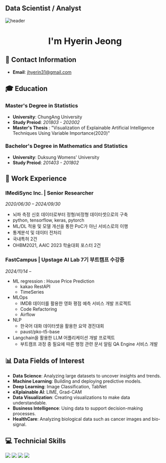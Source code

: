 ## Data Scientist / Analyst
![header](https://capsule-render.vercel.app/api?type=waving&color=ece700&height=200&text=Welcome!&animation=fadeIn&fontSize=80&fontAlignY=35&desc=jhyerin31's%20GitHub%20Profile&descAlignY=51&descAlign=62)


<h1 align="center"> I'm Hyerin Jeong </h1>

## 📧 Contact Information
- **Email**: jhyerin31@gmail.com

## 🎓 Education
### Master's Degree in Statistics
- **University**: ChungAng University
- **Study Preiod**: *201803 - 202002*
- **Master's Thesis** : "Visualization of Explainable Artificial Intelligence Techniques Using Variable Importance(2020)"
 
### Bachelor's Degree in Mathematics and Statistics
- **University**: Duksung Womens' University
- **Study Preiod**: *201403 - 201802*

## 💼 Work Experience
### IMediSync Inc. | Senior Researcher 
*2020/06/30 – 2024/09/30*  
- 뇌파 측정 신호 데이터로부터 정형/비정형 데이터셋으로의 구축 
- python, tensorflow, keras, pytorch
- ML/DL 적용 및 모델 개선을 통한 PoC가 아닌 서비스로의 이행
- 통계분석 및 데이터 전처리 
- 국내특허 2건
- OHBM2021, AAIC 2023 학술대회 포스터 2건
  
### FastCampus | Upstage AI Lab 7기 부트캠프 수강중 
*2024/11/14 –*  
- ML regression : House Price Prediction
     - kakao RestAPI
     - TimeSeries 
- MLOps
     - IMDB 데이터를 활용한 영화 평점 예측 서비스 개발 프로젝트
     -  Code Refactoring
     -  Airflow
 - NLP
     - 한국어 대화 데이터셋을 활용한 요약 경진대회
     - paust/pko-t5-base
 - Langchain을 활용한 LLM 어플리케이션 개발 프로젝트
     - 부트캠프 과정 중 필요에 따른 행정 관련 문서 알림 QA Engine 서비스 개발
  
## 📊 Data Fields of Interest
- **Data Science**: Analyzing large datasets to uncover insights and trends.
- **Machine Learning**: Building and deploying predictive models.
- **Deep Learning**: Image Classification, TabNet
- **eXplainable AI**: LIME, Grad-CAM
- **Data Visualization**: Creating visualizations to make data understandable.
- **Business Intelligence**: Using data to support decision-making processes.
- **HealthCare**: Analyzing biological data such as cancer images and bio-signal.

## 💻 Technicial Skills
<img src="https://img.shields.io/badge/Python-3776AB?style=for-the-badge&logo=python&logoColor=white"> <img src="https://img.shields.io/badge/Pytorch-EE4C2C?style=for-the-badge&logo=pytorch&logoColor=white"> <img src="https://img.shields.io/badge/R-276DC3?style=for-the-badge&logo=r&logoColor=white"> <img src="https://img.shields.io/badge/MYSQL-4479A1?style=for-the-badge&logo=mysql&logoColor=white">

<!--
**jhyerin31/jhyerin31** is a ✨ _special_ ✨ repository because its `README.md` (this file) appears on your GitHub profile.

Here are some ideas to get you started:

- 🔭 I’m currently working on ...
- 🌱 I’m currently learning ...
- 👯 I’m looking to collaborate on ...
- 🤔 I’m looking for help with ...
- 💬 Ask me about ...
- 📫 How to reach me: ...
- 😄 Pronouns: ...
- ⚡ Fun fact: ...
-->
